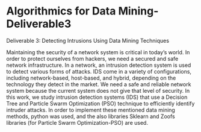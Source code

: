 # Algorithmics for Data Mining-Deliverable3
Deliverable 3: Detecting Intrusions Using Data Mining Techniques


Maintaining the security of a network system is critical in today’s world. In order to protect
ourselves from hackers, we need a secured and safe network infrastructure. In a network, an intrusion
detection system is used to detect various forms of attacks. IDS come in a variety of configurations,
including network-based, host-based, and hybrid, depending on the technology they detect in the
market. We need a safe and reliable network system because the current system does not give that
level of security.
In this work, we study intrusion detection systems (IDS) that use a Decision Tree and Particle
Swarm Optimization (PSO) technique to efficiently identify intruder attacks.
In order to implement these mentioned data mining methods, python was used, and the also libraries
Sklearn and Zoofs libraries (for Particle Swarm Optimization-PSO) are used.
